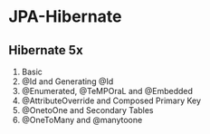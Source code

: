 # JPA-Hibernate
## Hibernate 5x
1. Basic 
2. @Id and Generating @Id
3. @Enumerated, @TeMPOraL and @Embedded
4. @AttributeOverride and Composed Primary Key
5. @OnetoOne and Secondary Tables
6. @OneToMany and @manytoone
